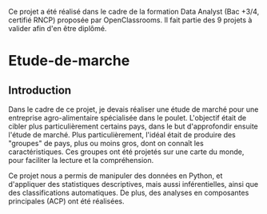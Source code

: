 Ce projet a été réalisé dans le cadre de la formation Data Analyst (Bac +3/4, certifié RNCP) proposée par OpenClassrooms. Il fait partie des 9 projets à valider afin d'en être diplômé.

# Etude-de-marche

## Introduction
Dans le cadre de ce projet, je devais réaliser une étude de marché pour une entreprise agro-alimentaire spécialisée dans le poulet. L'objectif était de cibler plus particulièrement certains pays, dans le but d'approfondir ensuite l'étude de marché. Plus particulièrement, l'idéal était de produire des "groupes" de pays, plus ou moins gros, dont on connaît les caractéristiques. Ces groupes ont été projetés sur une carte du monde, pour faciliter la lecture et la compréhension.

Ce projet nous a permis de manipuler des données en Python, et d'appliquer des statistiques descriptives, mais aussi inférentielles, ainsi que des classifications automatiques. De plus, des analyses en composantes principales (ACP) ont été réalisées.
